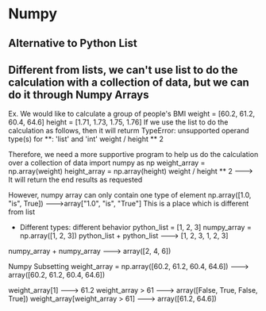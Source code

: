 # Numpy

## Alternative to Python List
## Different from lists, we can't use list to do the calculation with a collection of data, but we can do it through Numpy Arrays

Ex. We would like to calculate a group of people's BMI
weight = [60.2, 61.2, 60.4, 64.6]
height = [1.71, 1.73, 1.75, 1.76]
If we use the list to do the calculation as follows, then it will returm TypeError: unsupported operand type(s) for **: 'list' and 'int'
weight / height ** 2 

Therefore, we need a more supportive program to help us do the calculation over a collection of data
import numpy as np
weight_array = np.array(weight)
height_array = np.array(height)
weight / height ** 2 ---> It will return the end results as requested

However, numpy array can only contain one type of element
np.array([1.0, "is", True])
--->array["1.0", "is", "True"]
This is a place which is different from list

- Different types: different behavior
python_list = [1, 2, 3]
numpy_array = np.array([1, 2, 3])
python_list + python_list ---> [1, 2, 3, 1, 2, 3]

numpy_array + numpy_array ---> array([2, 4, 6])

Numpy Subsetting
weight_array = np.array([60.2, 61.2, 60.4, 64.6]) ---> array([60.2, 61.2, 60.4, 64.6])

weight_array[1] ---> 61.2
weight_array > 61 ---> array([False, True, False, True])
weight_array[weight_array > 61] ---> array([61.2, 64.6])


